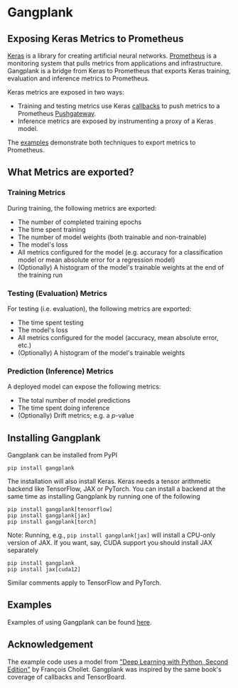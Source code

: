 # Gangplank
## Exposing Keras Metrics to Prometheus
[Keras](https://keras.io/) is a library for creating artificial neural networks. [Prometheus](https://prometheus.io/) is a monitoring system that pulls metrics from applications and infrastructure.
Gangplank is a bridge from Keras to Prometheus that exports Keras training, evaluation and inference metrics to Prometheus.

Keras metrics are exposed in two ways:
 * Training and testing metrics use Keras [callbacks](https://keras.io/api/callbacks/) to push metrics to a Prometheus [Pushgateway](https://prometheus.io/docs/instrumenting/pushing/).
 * Inference metrics are exposed by instrumenting a proxy of a Keras model.

The [examples](https://github.com/hammingweight/gangplank/tree/main/examples) demonstrate both techniques to export metrics to Prometheus.

## What Metrics are exported?
### Training Metrics
During training, the following metrics are exported:
 * The number of completed training epochs
 * The time spent training
 * The number of model weights (both trainable and non-trainable)
 * The model's loss
 * All metrics configured for the model (e.g. accuracy for a classification model or mean absolute error for a regression model)
 * (Optionally) A histogram of the model's trainable weights at the end of the training run

### Testing (Evaluation) Metrics
For testing (i.e. evaluation), the following metrics are exported:
 * The time spent testing
 * The model's loss
 * All metrics configured for the model (accuracy, mean absolute error, etc.)
 * (Optionally) A histogram of the model's trainable weights

### Prediction (Inference) Metrics
A deployed model can expose the following metrics:
 * The total number of model predictions
 * The time spent doing inference
 * (Optionally) Drift metrics; e.g. a *p*-value

## Installing Gangplank
Gangplank can be installed from PyPI

```
pip install gangplank
```

The installation will also install Keras. Keras needs a tensor arithmetic backend like TensorFlow, JAX or PyTorch. You can install a
backend at the same time as installing Gangplank by running one of the following

```
pip install gangplank[tensorflow]
pip install gangplank[jax]
pip install gangplank[torch]
```

Note: Running, e.g., `pip install gangplank[jax]` will install a CPU-only version of JAX. If you want, say, CUDA support you should install JAX separately

```
pip install gangplank
pip install jax[cuda12]
```

Similar comments apply to TensorFlow and PyTorch.

## Examples
Examples of using Gangplank can be found [here](https://github.com/hammingweight/gangplank/tree/main/examples).

## Acknowledgement
The example code uses a model from ["Deep Learning with Python, Second Edition"](https://www.manning.com/books/deep-learning-with-python-second-edition) by François Chollet.
Gangplank was inspired by the same book's coverage of callbacks and TensorBoard.
